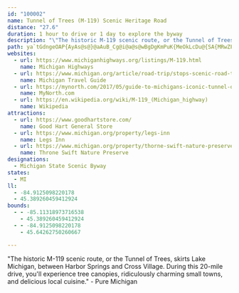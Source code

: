 ```yaml
---
id: "100002"
name: Tunnel of Trees (M-119) Scenic Heritage Road
distance: "27.6"
duration: 1 hour to drive or 1 day to explore the byway
description: "\"The historic M-119 scenic route, or the Tunnel of Trees, skirts Lake Michigan, between Harbor Springs and Cross Village. During this 20-mile drive, you'll experience tree canopies, ridiculously charming small towns, and delicious local cuisine.\" - Pure Michigan"
path: ya`tGdngeOAP{AyAs@s@}@aAuB_Cg@i@a@s@wBgDgKmPuK{MeOkLcDu@{SA{MRwZF_GxA_KfGuGnBse@E}a@FgEv@cBzAaB~D_@hEL|v@c@xLsL~~@}C|Y_BvVIvFJznBQzs@u@jSoDv`@ObEf@lJnFp`@rIto@eFpAo@hAeBnOW`UXz^@p^ZdIeA|SmFfYi@xEe@jPqCf\K`KeBhOqBvKoCrKoDdIyB`J}AtC_FdNqNpSkH`LgEhF_IzHmFhGeJvOeBnB_E|AwJtMuCfF}HpF}H`@cTEiMJyY@e_@LwATu@`C?rLSliAe@fDaGdHwJzEiG`FyF`CoExCgANch@EyArC@dH_CzOgGrKmBzJYdFRnDkBnWkBxBcAdFiClBaQtBuDdA{DVuVjDgCP_GzAkFbCqBLkOxGqEx@eHvDkEzAmIjKoP|JsElBcNtCsEjBkJ`CkHc@sCoEcBm@QlEwChCoPnGqWtC}Ex@oI`CiR|CgEvAeSlCkEMaGoB{BLkFcEeCfEgMnAwFDoBnAsDD}Bi@{ILyG`AmNTsOsAaPJoGq@wAGsCAsA?iB@yC@_DD??_C@wVCqPHeMEkHMiCBwFLqB@wBQu@Mo@YcC{BaAgAeA{Au@aB}A{HKc@o@gAgAgAyAiAo@a@kF{DqAgAaB_B{AkBgBuC_CsEkEqI{BoEuAgBmBmBgAkAeC_C{G{F_@[_@g@QqAWcK?{EEq@e@{@kD{BaJiFiEmCwAu@ePwJaR{K}RqLuAs@mCaBYGkGAmFFi@I_BgBc@m@q@}AeAsBmAmBqD_DuBoA{AyA[UcBu@e@[o@q@iAy@wEyCkHwDaCq@i@U}CeCaC_BwDkB[[gAkBe@]cCeAy@g@yAaBaDkGgAsBoGiLg@sAq@eH[sAe@y@g@W{@BqCtAu@Nc@C_@S_@m@w@iBSWg@UiAUiATe@@kBg@eAm@gAy@We@uEwO]}Cu@wB{A_Do@Q}EA{@DsAQYm@Ce@DeFKgBOYwCiD]WcA[}@a@q@k@m@aASi@Y}AGy@FyARaBN_BBq@a@cGAg@OiBw@eGImAAoAZ{CIkBm@qD{@_EuA_HKaAAiAFyMAiAIiAWaAe@gAyCeH
websites:
  - url: https://www.michiganhighways.org/listings/M-119.html
    name: Michigan Highways
  - url: https://www.michigan.org/article/road-trip/stops-scenic-road-trip-along-m-119-and-tunnel-trees
    name: Michigan Travel Guide
  - url: https://mynorth.com/2017/05/guide-to-michigans-iconic-tunnel-of-trees-on-m-119/
    name: MyNorth.com
  - url: https://en.wikipedia.org/wiki/M-119_(Michigan_highway)
    name: Wikipedia
attractions:
  - url: https://www.goodhartstore.com/
    name: Good Hart General Store
  - url: https://www.michigan.org/property/legs-inn
    name: Legs Inn
  - url: https://www.michigan.org/property/thorne-swift-nature-preserve
    name: Throne Swift Nature Preserve
designations:
  - Michigan State Scenic Byway
states:
  - MI
ll:
  - -84.9125098220178
  - 45.389260459412924
bounds:
  - - -85.11318973716538
    - 45.389260459412924
  - - -84.9125098220178
    - 45.64262750260667

---
```


"The historic M-119 scenic route, or the Tunnel of Trees, skirts Lake Michigan, between Harbor Springs and Cross Village. During this 20-mile drive, you'll experience tree canopies, ridiculously charming small towns, and delicious local cuisine." - Pure Michigan
